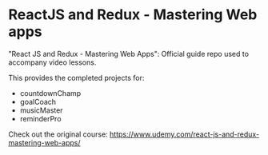 # ReactJS and Redux - Mastering Web apps
"React JS and Redux - Mastering Web Apps": Official guide repo used to accompany video lessons.

This provides the completed projects for:
- countdownChamp
- goalCoach
- musicMaster
- reminderPro

Check out the original course: 
https://www.udemy.com/react-js-and-redux-mastering-web-apps/
